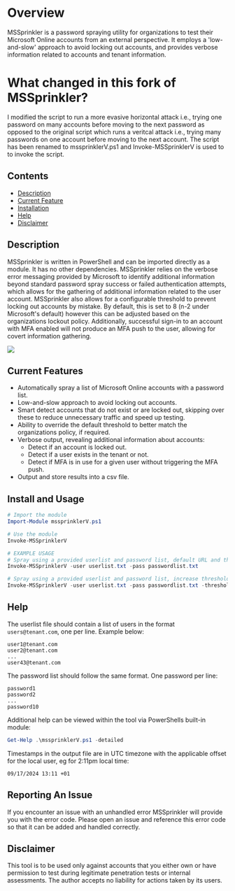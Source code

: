 # Overview

MSSprinkler is a password spraying utility for organizations to test their Microsoft Online accounts from an external perspective. It employs a 'low-and-slow' approach to avoid locking out accounts, and provides verbose information related to accounts and tenant information. 

# What changed in this fork of MSSprinkler?

I modified the script to run a more evasive horizontal attack i.e., trying one password on many accounts before moving to the next password as opposed to the original script which runs a veritcal attack i.e., trying many passwords on one account before moving to the next account. The script has been renamed to mssprinklerV.ps1 and Invoke-MSSprinklerV is used to to invoke the script. 

## Contents
- [Description](#description)
- [Current Feature](#current-features)
- [Installation](#install-and-usage)
- [Help](#help)
- [Disclaimer](#disclaimer)

## Description
MSSprinkler is written in PowerShell and can be imported directly as a module. It has no other dependencies. MSSprinkler relies on the verbose error messaging provided by Microsoft to identify additional information beyond standard password spray success or failed authentication attempts, which allows for the gathering of additional information related to the user account. MSSprinkler also allows for a configurable threshold to prevent locking out accounts by mistake. By default, this is set to 8 (n-2 under Microsoft's default) however this can be adjusted based on the organizations lockout policy. Additionally, successful sign-in to an account with MFA enabled will not produce an MFA push to the user, allowing for covert information gathering.

![](/images/Animation.gif)

## Current Features
- Automatically spray a list of Microsoft Online accounts with a password list.
- Low-and-slow approach to avoid locking out accounts.
- Smart detect accounts that do not exist or are locked out, skipping over these to reduce unnecessary traffic and speed up testing.
- Ability to override the default threshold to better match the organizations policy, if required.
- Verbose output, revealing additional information about accounts:
  - Detect if an account is locked out.
  - Detect if a user exists in the tenant or not.
  - Detect if MFA is in use for a given user without triggering the MFA push.
- Output and store results into a csv file.

## Install and Usage
```PowerShell
# Import the module
Import-Module mssprinklerV.ps1

# Use the module
Invoke-MSSprinklerV 

# EXAMPLE USAGE
# Spray using a provided userlist and password list, default URL and threshold
Invoke-MSSprinklerV -user userlist.txt -pass passwordlist.txt

# Spray using a provided userlist and password list, increase threshold to 12 attempts per min and output results to output.csv
Invoke-MSSprinklerV -user userlist.txt -pass passwordlist.txt -threshold 12 -output .\output.csv
```

## Help
The userlist file should contain a list of users in the format `users@tenant.com`, one per line. Example below:
```
user1@tenant.com
user2@tenant.com
...
user43@tenant.com
```

The password list should follow the same format. One password per line:
```
password1
password2
...
password10
```

Additional help can be viewed within the tool via PowerShells built-in module:
```PowerShell
Get-Help .\mssprinklerV.ps1 -detailed
```

Timestamps in the output file are in UTC timezone with the applicable offset for the local user, eg for 2:11pm local time:
```
09/17/2024 13:11 +01
```

## Reporting An Issue

If you encounter an issue with an unhandled error MSSprinkler will provide you with the error code. Please open an issue and reference this error code so that it can be added and handled correctly.

## Disclaimer
This tool is to be used only against accounts that you either own or have permission to test during legitimate penetration tests or internal assessments. The author accepts no liability for actions taken by its users.  
